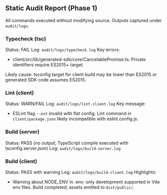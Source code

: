 ## Static Audit Report (Phase 1)

All commands executed without modifying source. Outputs captured under `audit/logs`.

### Typecheck (tsc)
Status: FAIL
Log: `audit/logs/typecheck.log`
Key errors:
- client/src/lib/generated-sdk/core/CancelablePromise.ts: Private identifiers require ES2015+ target.

Likely cause: tsconfig target for client build may be lower than ES2015 or generated SDK code assumes ES2015.

### Lint (client)
Status: WARN/FAIL
Log: `audit/logs/lint-client.log`
Key message:
- ESLint flag `--ext` invalid with flat config. Lint command in `client/package.json` likely incompatible with eslint.config.js.

### Build (server)
Status: PASS (no output; TypeScript compile executed with tsconfig.server.json)
Log: `audit/logs/build-server.log`

### Build (client)
Status: PASS with warning
Log: `audit/logs/build-client.log`
Highlights:
- Warning about NODE_ENV in .env: only development supported in Vite env files. Build completed; assets emitted to `dist/public/`.


